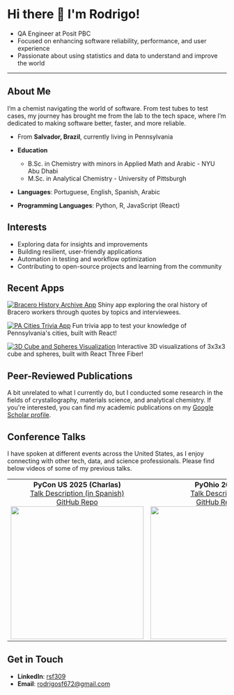 # Hi there 👋 I'm Rodrigo!

- QA Engineer at Posit PBC
- Focused on enhancing software reliability, performance, and user experience
- Passionate about using statistics and data to understand and improve the world

---

## About Me

I’m a chemist navigating the world of software. From test tubes to test cases, my journey has brought me from the lab to the tech space, where I’m dedicated to making software better, faster, and more reliable.

- From **Salvador, Brazil**, currently living in Pennsylvania
- **Education**  
  - B.Sc. in Chemistry with minors in Applied Math and Arabic - NYU Abu Dhabi
  - M.Sc. in Analytical Chemistry - University of Pittsburgh

- **Languages**: Portuguese, English, Spanish, Arabic
- **Programming Languages**: Python, R, JavaScript (React)

## Interests

- Exploring data for insights and improvements
- Building resilient, user-friendly applications
- Automation in testing and workflow optimization
- Contributing to open-source projects and learning from the community

## Recent Apps

[![Bracero History Archive App](https://img.shields.io/badge/Bracero%20App-Launch-green?style=for-the-badge&logo=posit)](https://rodrigosf672-braceros-pycon2025.share.connect.posit.cloud)
Shiny app exploring the oral history of Bracero workers through quotes by topics and interviewees. 

[![PA Cities Trivia App](https://img.shields.io/badge/PA%20Cities%20Trivia%20App-Play-blue?style=for-the-badge&logo=react)](https://rodrigosf672.github.io/pa-cities-trivia-react-app/) 
Fun trivia app to test your knowledge of Pennsylvania's cities, built with React!

[![3D Cube and Spheres Visualization](https://img.shields.io/badge/3D%20Cube%20and%20Spheres-Explore-orange?style=for-the-badge&logo=three.js)](https://rodrigosf672.github.io/3D-Cube-and-Spheres/) 
Interactive 3D visualizations of 3x3x3 cube and spheres, built with React Three Fiber!

## Peer-Reviewed Publications

A bit unrelated to what I currently do, but I conducted some research in the fields of crystallography, materials science, and analytical chemistry. If you're interested, you can find my academic publications on my [Google Scholar profile](https://scholar.google.com/citations?user=FoA5dgMAAAAJ).

## Conference Talks

I have spoken at different events across the United States, as I enjoy connecting with other tech, data, and science professionals. Please find below videos of some of my previous talks.

<table>
  <tr>
    <td align="center">
      <b>PyCon US 2025 (Charlas)</b><br/>
      <a href="https://us.pycon.org/2025/schedule/presentation/15/">Talk Description (in Spanish)</a><br/>
      <a href="https://github.com/rodrigosf672/braceros-pycon2025">GitHub Repo</a><br/>
      <a href="https://www.youtube.com/watch?v=JiS23xPAACc">
        <img src="https://img.youtube.com/vi/JiS23xPAACc/0.jpg" width="305"/>
      </a>
    </td>
    <td align="center">
      <b>PyOhio 2024</b><br/>
      <a href="https://www.pyohio.org/2024/program/talks/signal-processing-in-electrochemistry-with-python-applications/">Talk Description</a><br/>
      <a href="https://github.com/rodrigosf672/PyOhio2024-RodrigoSilvaFerreira">GitHub Repo</a><br/>
      <a href="https://www.youtube.com/watch?v=7UPzG0HhjDE">
        <img src="https://img.youtube.com/vi/7UPzG0HhjDE/0.jpg" width="305"/>
      </a>
    </td>
    <td align="center">
      <b>PyTexas 2025</b><br/>
      <a href="https://www.pytexas.org/2025/schedule/talks/#signal-processing-in-electrochemistry-with-python-applications-to-the-us-opioids-crisis">Talk Description</a><br/>
      <a href="https://github.com/rodrigosf672/PyTexas2025-RodrigoSilvaFerreira">GitHub Repo</a><br/>
      <a href="https://www.youtube.com/watch?v=AZkYrvVoJ4A">
        <img src="https://img.youtube.com/vi/AZkYrvVoJ4A/0.jpg" width="305"/>
      </a>
    </td>
    <td align="center">
      <b>PyOhio 2025</b><br/>
      <a href="https://www.pyohio.org/2025/program/talks/from-fortran-to-python/">Talk Description</a><br/>
      <a href="https://github.com/rodrigosf672/pyohio2025-from_fortran_to_python">GitHub Repo</a><br/>
      <a href="https://www.youtube.com/watch?v=qvLZpdb_XqA">
        <img src="https://img.youtube.com/vi/qvLZpdb_XqA/0.jpg" width="305"/>
      </a>
    </td>
  </tr>
</table>

## Get in Touch

- **LinkedIn**: [rsf309](https://www.linkedin.com/in/rsf309/)
- **Email**: [rodrigosf672@gmail.com](mailto:rodrigosf672@gmail.com)
